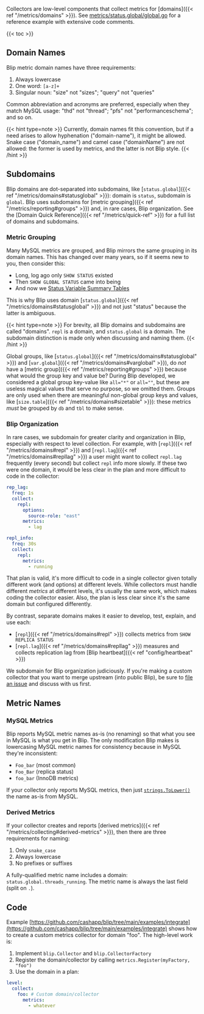 ---
---

Collectors are low-level components that collect metrics for [domains]({{< ref "/metrics/domains" >}}).
See [metrics/status.global/global.go](https://github.com/cashapp/blip/blob/main/metrics/status.global/global.go) for a reference example with extensive code comments.

{{< toc >}}

## Domain Names

Blip metric domain names have three requirements:

1. Always lowercase
1. One word: `[a-z]+`
1. Singular noun: "size" not "sizes"; "query" not "queries"

Common abbreviation and acronyms are preferred, especially when they match MySQL usage: "thd" not "thread"; "pfs" not "performanceschema"; and so on.

{{< hint type=note >}}
Currently, domain names fit this convention, but if a need arises to allow hyphenation ("domain-name"), it might be allowed.
Snake case ("domain_name") and camel case ("domainName") are not allowed: the former is used by metrics, and the latter is not Blip style.
{{< /hint >}}

## Subdomains

Blip domains are dot-separated into subdomains, like [`status.global`]({{< ref "/metrics/domains#statusglobal" >}}): domain is `status`, subdomain is `global`.
Blip uses subdomains for [metric grouping]({{< ref "/metrics/reporting#groups" >}}) and, in rare cases, Blip organization.
See the [Domain Quick Reference]({{< ref "/metrics/quick-ref" >}}) for a full list of domains and subdomains.

### Metric Grouping

Many MySQL metrics are grouped, and Blip mirrors the same grouping in its domain names.
This has changed over many years, so if it seems new to you, then consider this:

* Long, log ago only `SHOW STATUS` existed
* Then `SHOW GLOBAL STATUS` came into being
* And now we [Status Variable Summary Tables](https://dev.mysql.com/doc/refman/8.0/en/performance-schema-status-variable-summary-tables.html)

This is why Blip uses domain [`status.global`]({{< ref "/metrics/domains#statusglobal" >}}) and not just "status" because the latter is ambiguous.

{{< hint type=note >}}
For brevity, all Blip domains and subdomains are called "domains".
`repl` is a domain, and `status.global` is a domain.
The subdomain distinction is made only when discussing and naming them.
{{< /hint >}}

Global groups, like [`status.global`]({{< ref "/metrics/domains#statusglobal" >}}) and [`var.global`]({{< ref "/metrics/domains#varglobal" >}}), do _not_ have a [metric group]({{< ref "/metrics/reporting#groups" >}}) because what would the group key and value be?
During Blip developed, we considered a global group key-value like `all="*"` or `all=""`, but these are useless magical values that serve no purpose, so we omitted them.
Groups are only used when there are meaningful non-global group keys and values, like [`size.table`]({{< ref "/metrics/domains#sizetable" >}}): these metrics _must_ be grouped by `db` and `tbl` to make sense.

### Blip Organization

In rare cases, we subdomain for greater clarity and organization in Blip, especially with respect to level collection.
For example, with [`repl`]({{< ref "/metrics/domains#repl" >}}) and [`repl.lag`]({{< ref "/metrics/domains#repllag" >}}) a user might want to collect `repl.lag` frequently (every second) but collect `repl` info more slowly.
If these two were one domain, it would be less clear in the plan and more difficult to code in the collector:

```yaml
rep_lag:
  freq: 1s
  collect:
    repl:
      options:
        source-role: "east"
      metrics:
        - lag

repl_info:
  freq: 30s
  collect:
    repl:
      metrics:
        - running
```

That plan is valid, it's more difficult to code in a single collector given totally different work (and options) at different levels.
While collectors must handle different _metrics_ at different levels, it's usually the same work, which makes coding the collector easier.
Also, the plan is less clear since it's the same domain but configured differently.

By contrast, separate domains makes it easier to develop, test, explain, and use each:

* [`repl`]({{< ref "/metrics/domains#repl" >}}) collects metrics from `SHOW REPLICA STATUS`
* [`repl.lag`]({{< ref "/metrics/domains#repllag" >}}) measures and collects replication lag from [Blip heartbeat]({{< ref "config/heartbeat" >}})

We subdomain for Blip organization judiciously.
If you're making a custom collector that you want to merge upstream (into public Blip), be sure to [file an issue](https://github.com/cashapp/blip/issues) and discuss with us first.

## Metric Names

### MySQL Metrics

Blip reports MySQL metric names as-is (no renaming) so that what you see in MySQL is what you get in Blip.
The only modification Blip makes is lowercasing MySQL metric names for consistency because in MySQL they're inconsistent:

* `Foo_bar` (most common)
* `Foo_Bar` (replica status)
* `foo_bar` (InnoDB metrics)

If your collector only reports MySQL metrics, then just [`strings.ToLower()`](https://pkg.go.dev/strings#ToLower) the name as-is from MySQL.

### Derived Metrics

If your collector creates and reports [derived metrics]({{< ref "/metrics/collecting#derived-metrics" >}}), then there are three requirements for naming:

1. Only `snake_case`
1. Always lowercase
1. No prefixes or suffixes

A fully-qualified metric name includes a domain: `status.global.threads_running`.
The metric name is always the last field (split on `.`).

## Code

Example [https://github.com/cashapp/blip/tree/main/examples/integrate](https://github.com/cashapp/blip/tree/main/examples/integrate) shows how to create a custom metrics collector for domain "foo".
The high-level work is:

1. Implement `blip.Collector` and `blip.CollectorFactory`
2. Register the domain/collector by calling `metrics.Register(myFactory, "foo")`
3. Use the domain in a plan:

```yaml
level:
  collect:
    foo: # Custom domain/collector
      metrics:
        - whatever
```
